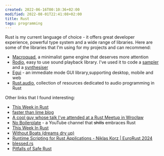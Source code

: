 ```yaml
---
created: 2022-06-16T00:10:36+02:00
modified: 2022-08-01T22:41:08+02:00
title: Rust
tags: programming
---
```


Rust is my current language of choice - it offers great
developer experience, powerful type system and a wide range
of libraries. Here are some of the libraries that I'm using
for my projects and can recommend:

- [Macroquad](https://macroquad.rs/), a minimalist game engine that deserves more attention
- [Rodio](https://github.com/RustAudio/rodio), easy to use sound playback library.
  I've used it to code a [sampler](https://github.com/Wint3rmute/libretakt) and a [synthesiser](https://github.com/Wint3rmute/nosna)
- [Egui](https://egui.rs) - an immediate mode GUI library,supporting desktop, mobile and web
- [Rust.audio](https://rust.audio/), collection of resources dedicated to audio programming in Rust

Other links that I found interesting:

- [This Week in Rust](https://this-week-in-rust.org/)
- [faster than lime blog](https://fasterthanli.me/about)
- [A cool guy whose talk I've attended at a Rust Meetup in Wrocław](https://pwy.io/en/)
- [No Boilerplate](https://www.youtube.com/channel/UCUMwY9iS8oMyWDYIe6_RmoA) - a YouTube channel that ~~shills~~ embraces Rust
- [This Week In Rust](https://this-week-in-rust.org/)
- [Without Boats (dreams dry up)](https://without.boats/)
- [Runtime Scripting for Rust Applications - Niklas Korz | EuroRust 2024](https://youtu.be/M8dpH3rO-2M?si=gn9-p4DtAEh8OjdG)
- [blessed.rs](https://blessed.rs/crates)
- [Pitfalls of Safe Rust](https://corrode.dev/blog/pitfalls-of-safe-rust/)
